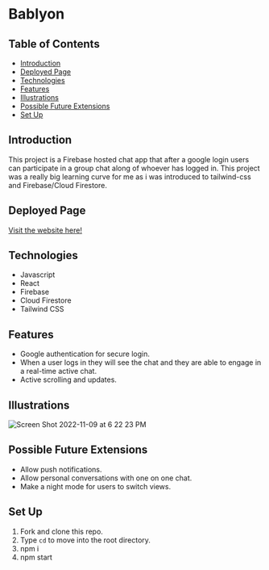 # Bablyon

## Table of Contents
  - [Introduction](#introduction)
  - [Deployed Page](#deployed-page)
  - [Technologies](#technologies)
  - [Features](#features)
  - [Illustrations](#illustrations)
  - [Possible Future Extensions](#possible-future-extensions)
  - [Set Up](#set-up)
  
 
## Introduction
  This project is a Firebase hosted chat app that after a google login users can participate in a group chat along of whoever has logged in.  This project was a really big learning curve for me as i was introduced to tailwind-css and Firebase/Cloud Firestore.

## Deployed Page
[Visit the website here!](https://bablyon-108a4.web.app/)

## Technologies
- Javascript
- React
- Firebase
- Cloud Firestore
- Tailwind CSS


## Features
- Google authentication for secure login.
- When a user logs in they will see the chat and they are able to engage in a  real-time active chat.
- Active scrolling and updates.


## Illustrations


![Screen Shot 2022-11-09 at 6 22 23 PM](https://user-images.githubusercontent.com/105816411/200977330-9725fc2a-5480-487d-816f-0cb5848b1b57.png)




## Possible Future Extensions
- Allow push notifications.
- Allow personal conversations with one on one chat.
- Make a night mode for users to switch views.


## Set Up
1. Fork and clone this repo.
2. Type `cd` to move into the root directory.
3. npm i
4. npm start

